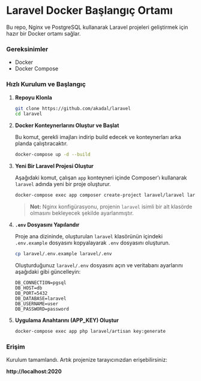 # Laravel Docker Başlangıç Ortamı

Bu repo, Nginx ve PostgreSQL kullanarak Laravel projeleri geliştirmek için hazır bir Docker ortamı sağlar.

### Gereksinimler
- Docker
- Docker Compose

### Hızlı Kurulum ve Başlangıç

1.  **Repoyu Klonla**

    ```bash
    git clone https://github.com/akadal/laravel
    cd laravel
    ```

2.  **Docker Konteynerlarını Oluştur ve Başlat**

    Bu komut, gerekli imajları indirip build edecek ve konteynerları arka planda çalıştıracaktır.

    ```bash
    docker-compose up -d --build
    ```

3.  **Yeni Bir Laravel Projesi Oluştur**

    Aşağıdaki komut, çalışan `app` konteyneri içinde Composer'ı kullanarak `laravel` adında yeni bir proje oluşturur.

    ```bash
    docker-compose exec app composer create-project laravel/laravel laravel
    ```
    > **Not:** Nginx konfigürasyonu, projenin `laravel` isimli bir alt klasörde olmasını bekleyecek şekilde ayarlanmıştır.

4.  **`.env` Dosyasını Yapılandır**

    Proje ana dizininde, oluşturulan `laravel` klasörünün içindeki `.env.example` dosyasını kopyalayarak `.env` dosyasını oluşturun.

    ```bash
    cp laravel/.env.example laravel/.env
    ```

    Oluşturduğunuz `laravel/.env` dosyasını açın ve veritabanı ayarlarını aşağıdaki gibi güncelleyin:

    ```env
    DB_CONNECTION=pgsql
    DB_HOST=db
    DB_PORT=5432
    DB_DATABASE=laravel
    DB_USERNAME=user
    DB_PASSWORD=password
    ```

5.  **Uygulama Anahtarını (APP_KEY) Oluştur**

    ```bash
    docker-compose exec app php laravel/artisan key:generate
    ```

### Erişim

Kurulum tamamlandı. Artık projenize tarayıcınızdan erişebilirsiniz:

**http://localhost:2020**
